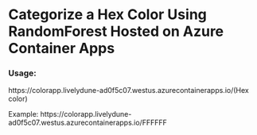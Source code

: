# Categorize a Hex Color Using RandomForest Hosted on Azure Container Apps

### Usage:
<p>
https://colorapp.livelydune-ad0f5c07.westus.azurecontainerapps.io/(Hex color)
</p>
<p>
Example:
https://colorapp.livelydune-ad0f5c07.westus.azurecontainerapps.io/FFFFFF
</p>
